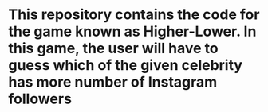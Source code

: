 # This repository contains the code for the game known as Higher-Lower. In this game, the user will have to guess which of the given celebrity has more number of Instagram followers

